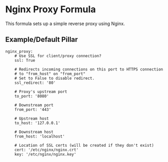 # Nginx Proxy Formula

This formula sets up a simple reverse proxy using Nginx.

## Example/Default Pillar

	nginx_proxy:
		# Use SSL for client/proxy connection?
		ssl: True

		# Redirects incoming connections on this port to HTTPS connection
		# to "from_host" on "from_port"
		# Set to False to disable redirect.
		ssl_redirect: '80'

		# Proxy's upstream port
        to_port: '8080'

		# Downstream port
        from_port: '443'

		# Upstream host
        to_host: '127.0.0.1'

		# Downstream host
        from_host: 'localhost'

		# Location of SSL certs (will be created if they don't exist)
        cert: '/etc/nginx/nginx.crt'
        key: '/etc/nginx/nginx.key'
